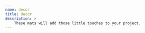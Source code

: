 ```yaml
---
name: decor
title: Decor
description: >
    These mats will add those little touches to your project.
---
```

